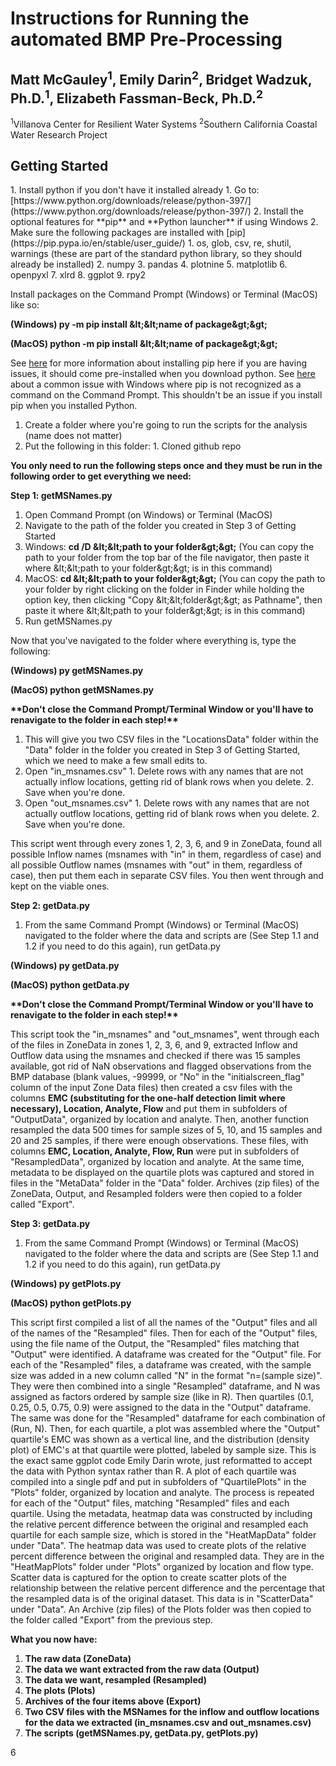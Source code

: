 <h1>Instructions for Running the automated BMP Pre-Processing</h1>
<h2>Matt McGauley<sup>1</sup>, Emily Darin<sup>2</sup>, Bridget Wadzuk, Ph.D.<sup>1</sup>, Elizabeth Fassman-Beck, Ph.D.<sup>2</sup></h2>
<sup>1</sup>Villanova Center for Resilient Water Systems
<sup>2</sup>Southern California Coastal Water Research Project



<h2>Getting Started</h2>
1. Install python if you don&#39;t have it installed already
  1. Go to: [https://www.python.org/downloads/release/python-397/](https://www.python.org/downloads/release/python-397/)
  2. Install the optional features for **pip** and **Python launcher** if using Windows
2. Make sure the following packages are installed with [pip](https://pip.pypa.io/en/stable/user_guide/)
  1. os, glob, csv, re, shutil, warnings (these are part of the standard python library, so they should already be installed)
  2. numpy
  3. pandas
  4. plotnine
  5. matplotlib
  6. openpyxl
  7. xlrd
  8. ggplot
  9. rpy2

Install packages on the Command Prompt (Windows) or Terminal (MacOS) like so:

**(Windows) py -m pip install \&lt;\&lt;name of package\&gt;\&gt;**

**(MacOS) python -m pip install \&lt;\&lt;name of package\&gt;\&gt;**

See [here](https://pip.pypa.io/en/stable/installation/) for more information about installing pip here if you are having issues, it should come pre-installed when you download python. See [here](https://stackoverflow.com/questions/23708898/pip-is-not-recognized-as-an-internal-or-external-command) about a common issue with Windows where pip is not recognized as a command on the Command Prompt. This shouldn&#39;t be an issue if you install pip when you installed Python.

1. Create a folder where you&#39;re going to run the scripts for the analysis (name does not matter)
  1. Put the following in this folder:
    1. Cloned github repo

**You only need to run the following steps once and they must be run in the following order to get everything we need:**

**Step 1: getMSNames.py**

1. Open Command Prompt (on Windows) or Terminal (MacOS)
2. Navigate to the path of the folder you created in Step 3 of Getting Started
  1. Windows: **cd /D \&lt;\&lt;path to your folder\&gt;\&gt;** (You can copy the path to your folder from the top bar of the file navigator, then paste it where \&lt;\&lt;path to your folder\&gt;\&gt; is in this command)
  2. MacOS: **cd \&lt;\&lt;path to your folder\&gt;\&gt;** (You can copy the path to your folder by right clicking on the folder in Finder while holding the option key, then clicking &quot;Copy \&lt;\&lt;folder\&gt;\&gt; as Pathname&quot;, then paste it where \&lt;\&lt;path to your folder\&gt;\&gt; is in this command)
3. Run getMSNames.py

Now that you&#39;ve navigated to the folder where everything is, type the following:

**(Windows) py getMSNames.py**

**(MacOS) python getMSNames.py**

**\*\*Don&#39;t close the Command Prompt/Terminal Window or you&#39;ll have to renavigate to the folder in each step!\*\***

1. This will give you two CSV files in the &quot;LocationsData&quot; folder within the &quot;Data&quot; folder in the folder you created in Step 3 of Getting Started, which we need to make a few small edits to.
  1. Open &quot;in\_msnames.csv&quot;
    1. Delete rows with any names that are not actually inflow locations, getting rid of blank rows when you delete.
    2. Save when you&#39;re done.
  2. Open &quot;out\_msnames.csv&quot;
    1. Delete rows with any names that are not actually outflow locations, getting rid of blank rows when you delete.
    2. Save when you&#39;re done.

This script went through every zones 1, 2, 3, 6, and 9 in ZoneData, found all possible Inflow names (msnames with &quot;in&quot; in them, regardless of case) and all possible Outflow names (msnames with &quot;out&quot; in them, regardless of case), then put them each in separate CSV files. You then went through and kept on the viable ones.

**Step 2: getData.py**

1. From the same Command Prompt (Windows) or Terminal (MacOS) navigated to the folder where the data and scripts are (See Step 1.1 and 1.2 if you need to do this again), run getData.py

**(Windows) py getData.py**

**(MacOS) python getData.py**

**\*\*Don&#39;t close the Command Prompt/Terminal Window or you&#39;ll have to renavigate to the folder in each step!\*\***

This script took the &quot;in\_msnames&quot; and &quot;out\_msnames&quot;, went through each of the files in ZoneData in zones 1, 2, 3, 6, and 9, extracted Inflow and Outflow data using the msnames and checked if there was 15 samples available, got rid of NaN observations and flagged observations from the BMP database (blank values, -99999, or &quot;No&quot; in the &quot;initialscreen\_flag&quot; column of the input Zone Data files) then created a csv files with the columns **EMC (substituting for the one-half detection limit where necessary), Location, Analyte, Flow** and put them in subfolders of &quot;OutputData&quot;, organized by location and analyte. Then, another function resampled the data 500 times for sample sizes of 5, 10, and 15 samples and 20 and 25 samples, if there were enough observations. These files, with columns **EMC, Location, Analyte, Flow, Run** were put in subfolders of &quot;ResampledData&quot;, organized by location and analyte. At the same time, metadata to be displayed on the quartile plots was captured and stored in files in the &quot;MetaData&quot; folder in the &quot;Data&quot; folder. Archives (zip files) of the ZoneData, Output, and Resampled folders were then copied to a folder called &quot;Export&quot;.

**Step 3: getData.py**

1. From the same Command Prompt (Windows) or Terminal (MacOS) navigated to the folder where the data and scripts are (See Step 1.1 and 1.2 if you need to do this again), run getData.py

**(Windows) py getPlots.py**

**(MacOS) python getPlots.py**

This script first compiled a list of all the names of the &quot;Output&quot; files and all of the names of the &quot;Resampled&quot; files. Then for each of the &quot;Output&quot; files, using the file name of the Output, the &quot;Resampled&quot; files matching that &quot;Output&quot; were identified. A dataframe was created for the &quot;Output&quot; file. For each of the &quot;Resampled&quot; files, a dataframe was created, with the sample size was added in a new column called &quot;N&quot; in the format &quot;n=(sample size)&quot;. They were then combined into a single &quot;Resampled&quot; dataframe, and N was assigned as factors ordered by sample size (like in R). Then quartiles (0.1, 0.25, 0.5, 0.75, 0.9) were assigned to the data in the &quot;Output&quot; dataframe. The same was done for the &quot;Resampled&quot; dataframe for each combination of (Run, N). Then, for each quartile, a plot was assembled where the &quot;Output&quot; quartile&#39;s EMC was shown as a vertical line, and the distribution (density plot) of EMC&#39;s at that quartile were plotted, labeled by sample size. This is the exact same ggplot code Emily Darin wrote, just reformatted to accept the data with Python syntax rather than R. A plot of each quartile was compiled into a single pdf and put in subfolders of &quot;QuartilePlots&quot; in the &quot;Plots&quot; folder, organized by location and analyte. The process is repeated for each of the &quot;Output&quot; files, matching &quot;Resampled&quot; files and each quartile. Using the metadata, heatmap data was constructed by including the relative percent difference between the original and resampled each quartile for each sample size, which is stored in the &quot;HeatMapData&quot; folder under &quot;Data&quot;. The heatmap data was used to create plots of the relative percent difference between the original and resampled data. They are in the &quot;HeatMapPlots&quot; folder under &quot;Plots&quot; organized by location and flow type. Scatter data is captured for the option to create scatter plots of the relationship between the relative percent difference and the percentage that the resampled data is of the original dataset. This data is in &quot;ScatterData&quot; under &quot;Data&quot;. An Archive (zip files) of the Plots folder was then copied to the folder called &quot;Export&quot; from the previous step.

**What you now have:**

1. **The raw data (ZoneData)**
2. **The data we want extracted from the raw data (Output)**
3. **The data we want, resampled (Resampled)**
4. **The plots (Plots)**
5. **Archives of the four items above (Export)**
6. **Two CSV files with the MSNames for the inflow and outflow locations for the data we extracted (in\_msnames.csv and out\_msnames.csv)**
7. **The scripts (getMSNames.py, getData.py, getPlots.py)**

6
